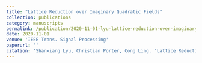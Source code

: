 ```yaml
---
title: "Lattice Reduction over Imaginary Quadratic Fields"
collection: publications
category: manuscripts
permalink: /publication/2020-11-01-lyu-lattice-reduction-over-imaginary-quadratic-fields
date: 2020-11-01
venue: 'IEEE Trans. Signal Processing'
paperurl: ''
citation: 'Shanxiang Lyu, Christian Porter, Cong Ling. "Lattice Reduction over Imaginary Quadratic Fields", <i>IEEE Trans. Signal Processing</i>, vol. 68, pp. 6380-6393, Nov. 2020.'
---
```

